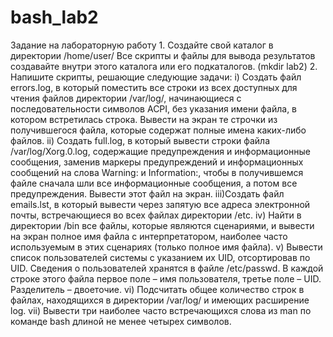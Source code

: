 # bash_lab2
Задание на лабораторную работу 1. Создайте свой каталог в директории /home/user/ Все скрипты и файлы для вывода результатов создавайте внутри этого каталога или его подкаталогов. (mkdir lab2) 2. Напишите скрипты, решающие следующие задачи: i) Создать файл errors.log, в который поместить все строки из всех доступных для чтения файлов директории /var/log/, начинающиеся c последовательности символов ACPI, без указания имени файла, в котором встретилась строка. Вывести на экран те строчки из получившегося файла, которые содержат полные имена каких-либо файлов. ii) Создать full.log, в который вывести строки файла /var/log/Xorg.0.log, содержащие предупреждения и информационные сообщения, заменив маркеры предупреждений и информационных сообщений на слова Warning: и Information:, чтобы в получившемся файле сначала шли все информационные сообщения, а потом все предупреждения. Вывести этот файл на экран. iii)Создать файл emails.lst, в который вывести через запятую все адреса электронной почты, встречающиеся во всех файлах директории /etc. iv) Найти в директории /bin все файлы, которые являются сценариями, и вывести на экран полное имя файла с интерпретатором, наиболее часто используемым в этих сценариях (только полное имя файла). v) Вывести список пользователей системы с указанием их UID, отсортировав по UID. Сведения о пользователей хранятся в файле /etc/passwd. В каждой строке этого файла первое поле – имя пользователя, третье поле – UID. Разделитель – двоеточие. vi) Подсчитать общее количество строк в файлах, находящихся в директории /var/log/ и имеющих расширение log. vii) Вывести три наиболее часто встречающихся слова из man по команде bash длиной не менее четырех символов. 
